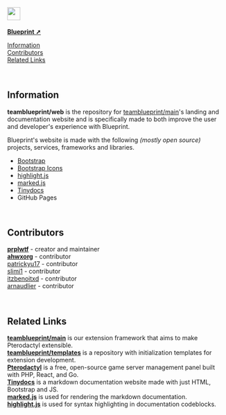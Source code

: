 <h2><img src="https://github.com/BlueprintFramework/web/assets/103201875/fc5c0ed6-a83d-4d7c-be40-e41faa0d9961" style="height:30px;padding-right:1px"></img></h2>

[**Blueprint ➚**](https://github.com/BlueprintFramework/main)

[Information](#information)\
[Contributors](#contributors)\
[Related Links](#related-links)

<br/>

## Information
**teamblueprint/web** is the repository for [teamblueprint/main](https://github.com/BlueprintFramework/main)'s landing and documentation website and is specifically made to both improve the user and developer's experience with Blueprint.

Blueprint's website is made with the following *(mostly open source)* projects, services, frameworks and libraries.
- [Bootstrap](https://getbootstrap.com)
- [Bootstrap Icons](https://icons.getbootstrap.com)
- [highlight.js](https://highlightjs.org)
- [marked.js](https://marked.js.org)
- [Tinydocs](https://github.com/prplwtf/tinydocs)
- GitHub Pages

<br/>

## Contributors
[**prplwtf**](https://github.com/prplwtf) - creator and maintainer\
[**ahwxorg**](https://github.com/ahwxorg) - contributor\
[patrickyu17](https://github.com/PatrickYu17) - contributor\
[slimi1](https://github.com/Slimi1) - contributor\
[itzbenoitxd](https://github.com/ItzBenoitXD) - contributor\
[arnaudlier](https://github.com/ArnaudLier) - contributor

<br/>

## Related Links
[**teamblueprint/main**](https://github.com/BlueprintFramework/main) is our extension framework that aims to make Pterodactyl extensible.\
[**teamblueprint/templates**](https://github.com/BlueprintFramework/templates) is a repository with initialization templates for extension development.\
[**Pterodactyl**](https://pterodactyl.io/) is a free, open-source game server management panel built with PHP, React, and Go.\
[**Tinydocs**](https://github.com/prplwtf/tinydocs) is a markdown documentation website made with just HTML, Bootstrap and JS.\
[**marked.js**](https://marked.js.org) is used for rendering the markdown documentation.\
[**highlight.js**](https://highlightjs.org) is used for syntax highlighting in documentation codeblocks.
